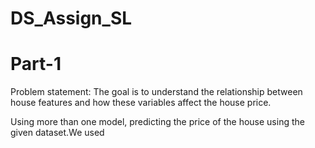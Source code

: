 # DS_Assign_SL

# Part-1

Problem statement: The goal is to understand the relationship between house features and how these
variables affect the house price.

Using more than one model, predicting the price of the house using the given dataset.We used 
